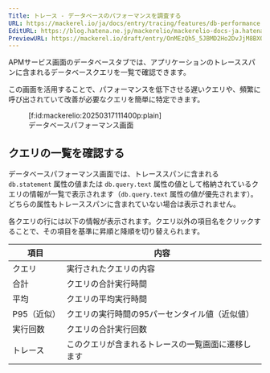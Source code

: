 ```yaml
---
Title: トレース - データベースのパフォーマンスを調査する
URL: https://mackerel.io/ja/docs/entry/tracing/features/db-performance
EditURL: https://blog.hatena.ne.jp/mackerelio/mackerelio-docs-ja.hatenablog.mackerel.io/atom/entry/6802418398336431372
PreviewURL: https://mackerel.io/draft/entry/OnMEzQh5_5JBMD2Ho2DvJjM8BXQ
---
```


APMサービス画面のデータベースタブでは、アプリケーションのトレーススパンに含まれるデータベースクエリを一覧で確認できます。

この画面を活用することで、パフォーマンスを低下させる遅いクエリや、頻繁に呼び出されていて改善が必要なクエリを簡単に特定できます。

<figure class="figure-image figure-image-fotolife" title="データベースパフォーマンス画面">[f:id:mackerelio:20250317111400p:plain]<figcaption>データベースパフォーマンス画面</figcaption></figure>

## クエリの一覧を確認する

データベースパフォーマンス画面では、トレーススパンに含まれる `db.statement` 属性の値または `db.query.text` 属性の値として格納されているクエリの情報が一覧で表示されます（`db.query.text` 属性の値が優先されます）。どちらの属性もトレーススパンに含まれていない場合は表示されません。

各クエリの行には以下の情報が表示されます。クエリ以外の項目名をクリックすることで、その項目を基準に昇順と降順を切り替えられます。

| 項目      | 内容                             |
|-----------|--------------------------------|
| クエリ       | 実行されたクエリの内容                  |
| 合計      | クエリの合計実行時間                 |
| 平均      | クエリの平均実行時間                 |
| P95（近似） | クエリの実行時間の95パーセンタイル値（近似値） |
| 実行回数  | クエリの合計実行回数                 |
| トレース      | このクエリが含まれるトレースの一覧画面に遷移します |
